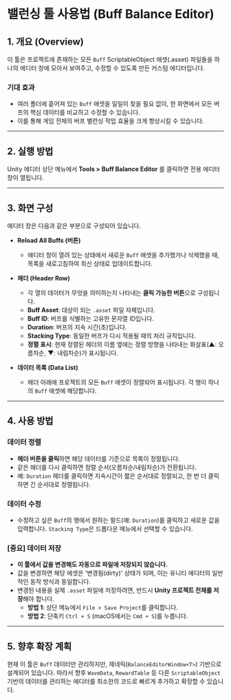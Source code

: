 # 밸런싱 툴 사용법 (Buff Balance Editor)

## 1. 개요 (Overview)

이 툴은 프로젝트에 존재하는 모든 `Buff` ScriptableObject 애셋(.asset) 파일들을 하나의 에디터 창에 모아서 보여주고, 수정할 수 있도록 만든 커스텀 에디터입니다.

### 기대 효과
- 여러 폴더에 흩어져 있는 `Buff` 애셋을 일일이 찾을 필요 없이, 한 화면에서 모든 버프의 핵심 데이터를 비교하고 수정할 수 있습니다.
- 이를 통해 게임 전체의 버프 밸런싱 작업 효율을 크게 향상시킬 수 있습니다.

---

## 2. 실행 방법

Unity 에디터 상단 메뉴에서 **Tools > Buff Balance Editor** 를 클릭하면 전용 에디터 창이 열립니다.

---

## 3. 화면 구성

에디터 창은 다음과 같은 부분으로 구성되어 있습니다.

- **Reload All Buffs (버튼)**
  - 에디터 창이 열려 있는 상태에서 새로운 `Buff` 애셋을 추가했거나 삭제했을 때, 목록을 새로고침하여 최신 상태로 업데이트합니다.

- **헤더 (Header Row)**
  - 각 열의 데이터가 무엇을 의미하는지 나타내는 **클릭 가능한 버튼**으로 구성됩니다.
  - **Buff Asset**: 대상이 되는 `.asset` 파일 자체입니다.
  - **Buff ID**: 버프를 식별하는 고유한 문자열 ID입니다.
  - **Duration**: 버프의 지속 시간(초)입니다.
  - **Stacking Type**: 동일한 버프가 다시 적용될 때의 처리 규칙입니다.
  - **정렬 표시**: 현재 정렬된 헤더의 이름 옆에는 정렬 방향을 나타내는 화살표(▲: 오름차순, ▼: 내림차순)가 표시됩니다.

- **데이터 목록 (Data List)**
  - 헤더 아래에 프로젝트의 모든 `Buff` 애셋이 정렬되어 표시됩니다. 각 행이 하나의 `Buff` 애셋에 해당합니다.

---

## 4. 사용 방법

### 데이터 정렬
- **헤더 버튼을 클릭**하면 해당 데이터를 기준으로 목록이 정렬됩니다.
- 같은 헤더를 다시 클릭하면 정렬 순서(오름차순/내림차순)가 전환됩니다.
- 예: `Duration` 헤더를 클릭하면 지속시간이 짧은 순서대로 정렬되고, 한 번 더 클릭하면 긴 순서대로 정렬됩니다.

### 데이터 수정
- 수정하고 싶은 `Buff`의 행에서 원하는 필드(예: `Duration`)를 클릭하고 새로운 값을 입력합니다. `Stacking Type`은 드롭다운 메뉴에서 선택할 수 있습니다.

### **[중요]** 데이터 저장
- **이 툴에서 값을 변경해도 자동으로 파일에 저장되지 않습니다.**
- 값을 변경하면 해당 에셋은 '변경됨(dirty)' 상태가 되며, 이는 유니티 에디터의 일반적인 동작 방식과 동일합니다.
- 변경된 내용을 실제 `.asset` 파일에 저장하려면, 반드시 **Unity 프로젝트 전체를 저장**해야 합니다.
  - **방법 1**: 상단 메뉴에서 `File > Save Project`를 클릭합니다.
  - **방법 2**: 단축키 `Ctrl + S` (macOS에서는 `Cmd + S`)를 누릅니다.

---

## 5. 향후 확장 계획

현재 이 툴은 `Buff` 데이터만 관리하지만, 제네릭(`BalanceEditorWindow<T>`) 기반으로 설계되어 있습니다. 따라서 향후 `WaveData`, `RewardTable` 등 다른 `ScriptableObject` 기반의 데이터를 관리하는 에디터를 최소한의 코드로 빠르게 추가하고 확장할 수 있습니다.
